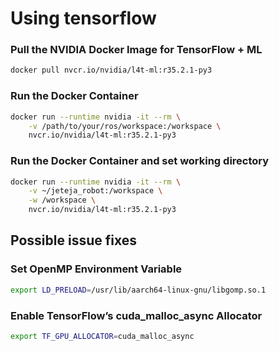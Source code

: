 # Using tensorflow

### Pull the NVIDIA Docker Image for TensorFlow + ML
```bash
docker pull nvcr.io/nvidia/l4t-ml:r35.2.1-py3
```

### Run the Docker Container
```bash
docker run --runtime nvidia -it --rm \
    -v /path/to/your/ros/workspace:/workspace \
    nvcr.io/nvidia/l4t-ml:r35.2.1-py3
```

### Run the Docker Container and set working directory
```bash
docker run --runtime nvidia -it --rm \
    -v ~/jeteja_robot:/workspace \
    -w /workspace \
    nvcr.io/nvidia/l4t-ml:r35.2.1-py3
```

## Possible issue fixes
### Set OpenMP Environment Variable
```bash
export LD_PRELOAD=/usr/lib/aarch64-linux-gnu/libgomp.so.1
```

### Enable TensorFlow’s cuda_malloc_async Allocator

```bash
export TF_GPU_ALLOCATOR=cuda_malloc_async

```


